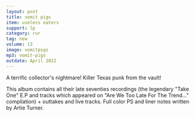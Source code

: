 ```yaml
---
layout: post
title: vomit pigs
item: useless eaters
support: lp
category: rur
tag: new
volume: 13
image: vomitpigs
mp3: vomit-pigs
outdate: April 2022
---
```


A terrific collector's nightmare! Killer Texas punk from the vault!

This album contains all their late seventies recordings (the legendary "Take One" E.P and tracks which appeared on "Are We Too Late For The Trend..." compilation) + outtakes and live tracks. Full color PS and liner notes written by Artie Turner.
